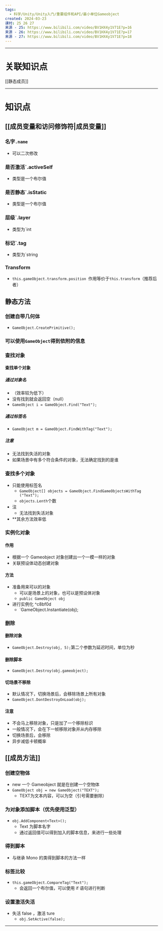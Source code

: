 ```yaml
---
tags:
  - 科学/Unity/Unity入门/重要组件和API/最小单位Gameobject
created: 2024-03-23
课时: 25 26 27
来源 - 25: https://www.bilibili.com/video/BV1HX4y1V71E?p=16
来源 - 26: https://www.bilibili.com/video/BV1HX4y1V71E?p=17
来源 - 27: https://www.bilibili.com/video/BV1HX4y1V71E?p=18
---
```


---
# 关联知识点

[[静态成员]]

---
# 知识点

## [[成员变量和访问修饰符|成员变量]]

### 名字`.name`

- 可以二次修改
### 是否激活`.activeSelf

- 类型是一个布尔值
### 是否静态`.isStatic

- 类型是一个布尔值
### 层级`.layer

- 类型为`int
### 标记`.tag

- 类型为`string
### Transform

- `this.gameObject.transform.position `作用等价于`this.transform`（推荐后者）

## 静态方法

### 创建自带几何体

- `GameObject.CreatePrimitive();`
### 可以使用`GameObject`得到依附的信息
### 查找对象

#### 查找单个对象

##### 通过对象名

- （效率较为低下）
- 没有找到就会返回空（null）
- `GameObject i = GameObject.Find("Text");`
##### 通过标签名

- `GameObject m = GameObject.FindWithTag("Text");`
##### 注意

- 无法找到失活的对象
- 如果场景中有多个符合条件的对象，无法确定找到的是谁
### 查找多个对象

- 只能使用标签名
	- `GameObject[] objects = GameObject.FindGameObjectsWithTag ("Text");`
	- `objects.Lenth`个数
- 注
	- 无法找到失活对象
- **其余方法效率低
### 实例化对象

#### 作用

- 根据一个 Gameobject 对象创建出一个一模一样的对象
- 关联预设体动态创建对象
#### 方法

- 准备用来可以的对象
	- 可以是场景上的对象，也可以是预设体对象
	- `public GameObject obj`
- 进行实例化 ^c8bf0d
	- `GameObject.Instantiate(obj);
### 删除

#### 删除对象

- `GameObject.Destroy(obj, 5);`第二个参数为延迟时间，单位为秒
#### 删除脚本

- `GameObject.Destroy(obj.gameobject);`
#### 切场景不移除

- 默认情况下，切换场景后，会移除场景上所有对象
- `GameObject.DontDestroyOnLoad(obj);`
#### 注意

- 不会马上移除对象，只是加了一个移除标识
- 一般情况下，会在下一帧移除对象并从内存移除
- 切换场景后，会移除
- 异步减低卡顿概率

## [[成员方法]]

### 创建空物体

- new 一个 Gameobject 就是在创建一个空物体
- `GameObject obj = new GameObject("TEXT");`
	- TEXT为文本内容，可以为空（引号需要删除）
### 为对象添加脚本（优先使用泛型）

- `obj.AddComponent<Text>();`
	- Text 为脚本名字
	- 通过返回值可以得到加入的脚本信息，来进行一些处理
### 得到脚本

- 与继承 Mono 的类得到脚本的方法一样
### 标签比较

- `this.gameObject.CompareTag("Text");`
	- 会返回一个布尔值，可以使用 if 语句进行判断
### 设置激活失活

- 失活 false ，激活 ture
	- `obj.SetActive(false);`

---
